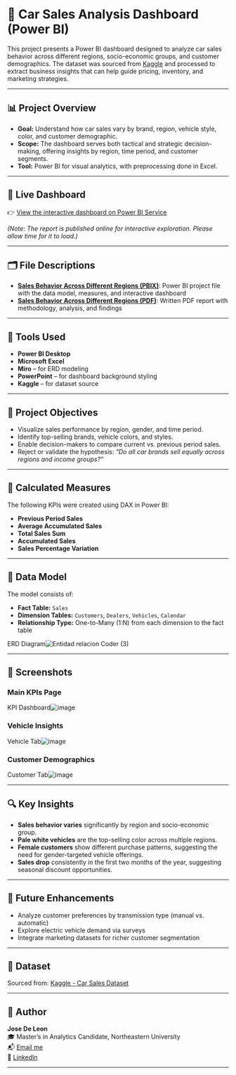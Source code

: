 # 🚗 Car Sales Analysis Dashboard (Power BI)

This project presents a Power BI dashboard designed to analyze car sales behavior across different regions, socio-economic groups, and customer demographics. The dataset was sourced from [Kaggle](https://www.kaggle.com/) and processed to extract business insights that can help guide pricing, inventory, and marketing strategies.

---

## 📊 Project Overview

- **Goal:** Understand how car sales vary by brand, region, vehicle style, color, and customer demographic.
- **Scope:** The dashboard serves both tactical and strategic decision-making, offering insights by region, time period, and customer segments.
- **Tool:** Power BI for visual analytics, with preprocessing done in Excel.

---

## 🔗 Live Dashboard
👉 [View the interactive dashboard on Power BI Service](https://app.powerbi.com/groups/me/reports/1fc72dd9-5ca7-4c9c-9d13-f451014330e3/7bd8a06ecbee597a5687?experience=power-bi)

*(Note: The report is published online for interactive exploration. Please allow time for it to load.)*

---

## 🗂️ File Descriptions  
- [**Sales Behavior Across Different Regions (PBIX)**](Sales%20Behavior%20Across%20Different%20Regions.pbix): Power BI project file with the data model, measures, and interactive dashboard  
- [**Sales Behavior Across Different Regions (PDF)**](Sales%20Behavior%20Across%20Different%20Regions.pdf): Written PDF report with methodology, analysis, and findings  


---

## 🧰 Tools Used

- **Power BI Desktop**
- **Microsoft Excel**
- **Miro** – for ERD modeling
- **PowerPoint** – for dashboard background styling
- **Kaggle** – for dataset source

---

## 🎯 Project Objectives

- Visualize sales performance by region, gender, and time period.
- Identify top-selling brands, vehicle colors, and styles.
- Enable decision-makers to compare current vs. previous period sales.
- Reject or validate the hypothesis: *"Do all car brands sell equally across regions and income groups?"*

---

## 🧮 Calculated Measures

The following KPIs were created using DAX in Power BI:
- **Previous Period Sales**
- **Average Accumulated Sales**
- **Total Sales Sum**
- **Accumulated Sales**
- **Sales Percentage Variation**

---

## 📘 Data Model

The model consists of:
- **Fact Table:** `Sales`
- **Dimension Tables:** `Customers`, `Dealers`, `Vehicles`, `Calendar`
- **Relationship Type:** One-to-Many (1:N) from each dimension to the fact table

ERD Diagram![Entidad relacion Coder (3)](https://github.com/user-attachments/assets/8e3e9b72-d923-446c-b050-10e18ad3456c)


---

## 📸 Screenshots

### Main KPIs Page
KPI Dashboard![image](https://github.com/user-attachments/assets/0580351e-8b0b-4dbd-89d6-6e053efa6ed7)


### Vehicle Insights
Vehicle Tab![image](https://github.com/user-attachments/assets/d5e2c223-a803-448f-a394-6a2fe8cca6eb)


### Customer Demographics
Customer Tab![image](https://github.com/user-attachments/assets/8d3e1ce5-07af-4c5e-b7cc-9e1c8448d2b9)


---

## 🔍 Key Insights

- **Sales behavior varies** significantly by region and socio-economic group.
- **Pale white vehicles** are the top-selling color across multiple regions.
- **Female customers** show different purchase patterns, suggesting the need for gender-targeted vehicle offerings.
- **Sales drop** consistently in the first two months of the year, suggesting seasonal discount opportunities.

---

## 🚀 Future Enhancements

- Analyze customer preferences by transmission type (manual vs. automatic)
- Explore electric vehicle demand via surveys
- Integrate marketing datasets for richer customer segmentation

---

## 📁 Dataset

Sourced from: [Kaggle - Car Sales Dataset](https://www.kaggle.com/)

---

## 👤 Author  

**Jose De Leon**  
🎓 Master’s in Analytics Candidate, Northeastern University  
📬 [Email me](mailto:j.angel2294@gmail.com)  
🔗 [LinkedIn](https://www.linkedin.com/in/jose-de-leon-analytics/)


---

